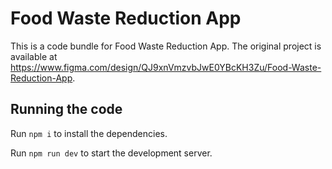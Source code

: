 
  # Food Waste Reduction App

  This is a code bundle for Food Waste Reduction App. The original project is available at https://www.figma.com/design/QJ9xnVmzvbJwE0YBcKH3Zu/Food-Waste-Reduction-App.

  ## Running the code

  Run `npm i` to install the dependencies.

  Run `npm run dev` to start the development server.
  